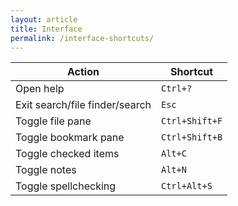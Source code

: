 ```yaml
---
layout: article
title: Interface
permalink: /interface-shortcuts/
---
```


| Action                         | Shortcut           |
|--------------------------------|--------------------|
| Open help                      | `Ctrl+?`           |
| Exit search/file finder/search | `Esc`              |
| Toggle file pane               | `Ctrl+Shift+F`     |
| Toggle bookmark pane           | `Ctrl+Shift+B`     |
| Toggle checked items           | `Alt+C`            |
| Toggle notes                   | `Alt+N`            |
| Toggle spellchecking           | `Ctrl+Alt+S`       |